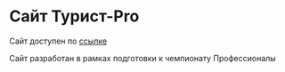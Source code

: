 # Сайт Турист-Pro
Сайт доступен по [ссылке](https://nikolaykuzin.github.io/--PRO/)
 
 Сайт разработан в рамках подготовки к чемпионату Профессионалы
